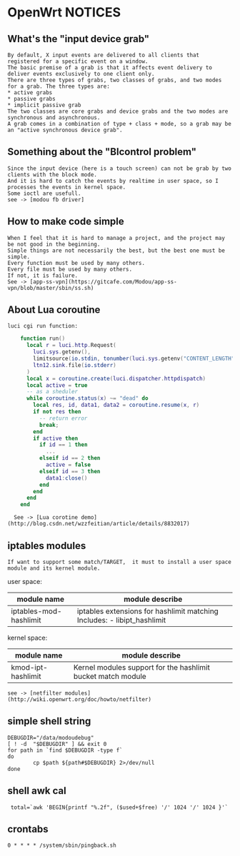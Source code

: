 # OpenWrt NOTICES

## What's the "input device grab"

    By default, X input events are delivered to all clients that registered for a specific event on a window.
    The basic premise of a grab is that it affects event delivery to deliver events exclusively to one client only.
    There are three types of grabs, two classes of grabs, and two modes for a grab. The three types are:
    * active grabs
    * passive grabs
    * implicit passive grab
    The two classes are core grabs and device grabs and the two modes are synchronous and asynchronous.
    A grab comes in a combination of type + class + mode, so a grab may be an "active synchronous device grab".

## Something about the "Blcontrol problem"

    Since the input device (here is a touch screen) can not be grab by two clients with the block mode.
    And it is hard to catch the events by realtime in user space, so I processes the events in kernel space.
    Some ioctl are usefull.
    see -> [modou fb driver]

## How to make code simple

    When I feel that it is hard to manage a project, and the project may be not good in the beginning.
    Simple things are not necessarily the best, but the best one must be simple.
    Every function must be used by many others.
    Every file must be used by many others.
    If not, it is failure.
    See -> [app-ss-vpn](https://gitcafe.com/Modou/app-ss-vpn/blob/master/sbin/ss.sh)

## About Lua coroutine

    luci cgi run function:
``````````````````````````````lua
    function run()
      local r = luci.http.Request(
        luci.sys.getenv(),
        limitsource(io.stdin, tonumber(luci.sys.getenv("CONTENT_LENGTH"))),
        ltn12.sink.file(io.stderr)
      )
      local x = coroutine.create(luci.dispatcher.httpdispatch)
      local active = true
      -- as a sheduler
      while coroutine.status(x) ~= "dead" do
        local res, id, data1, data2 = coroutine.resume(x, r)
        if not res then
          -- return error
          break;
        end
        if active then
          if id == 1 then
            ...
          elseif id == 2 then
            active = false
          elseif id == 3 then
            data1:close()
          end
        end
      end
    end
``````````````````````````````

      See -> [Lua corotine demo] (http://blog.csdn.net/wzzfeitian/article/details/8832017)

## iptables modules

    If want to support some match/TARGET,  it must to install a user space module and its kernel module.

user space:

| module name | module describe |
| ----------- | --------------- |
| iptables-mod-hashlimit | iptables extensions for hashlimit matching Includes: - libipt_hashlimit |

kernel space:

| module name | module describe |
| ----------- | --------------- |
| kmod-ipt-hashlimit | Kernel modules support for the hashlimit bucket match module |

    see -> [netfilter modules](http://wiki.openwrt.org/doc/howto/netfilter)

## simple shell string

`````````````````````````````shell
DEBUGDIR="/data/modoudebug"
[ ! -d  "$DEBUGDIR" ] && exit 0
for path in `find $DEBUGDIR -type f`
do
        cp $path ${path#$DEBUGDIR} 2>/dev/null
done
`````````````````````````````

## shell awk cal

     total=`awk 'BEGIN{printf "%.2f", ($used+$free) '/' 1024 '/' 1024 }'`

## crontabs

    0 * * * * /system/sbin/pingback.sh
